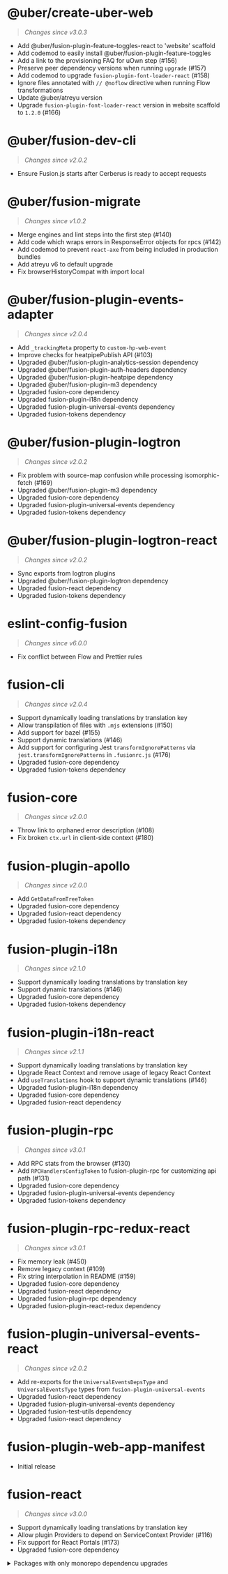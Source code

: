 # @uber/create-uber-web
> *Changes since v3.0.3*

 - Add @uber/fusion-plugin-feature-toggles-react to 'website' scaffold
 - Add codemod to easily install @uber/fusion-plugin-feature-toggles
 - Add a link to the provisioning FAQ for uOwn step (#156)
 - Preserve peer dependency versions when running `upgrade` (#157)
 - Add codemod to upgrade `fusion-plugin-font-loader-react` (#158)
 - Ignore files annotated with `// @noflow` directive when running Flow transformations
 - Update @uber/atreyu version
 - Upgrade `fusion-plugin-font-loader-react` version in website scaffold to `1.2.0` (#166)


# @uber/fusion-dev-cli
> *Changes since v2.0.2*

 - Ensure Fusion.js starts after Cerberus is ready to accept requests


# @uber/fusion-migrate
> *Changes since v1.0.2*

 - Merge engines and lint steps into the first step (#140)
 - Add code which wraps errors in ResponseError objects for rpcs (#142)
 - Add codemod to prevent `react-axe` from being included in production bundles
 - Add atreyu v6 to default upgrade
 - Fix browserHistoryCompat with import local



# @uber/fusion-plugin-events-adapter
> *Changes since v2.0.4*

 - Add `_trackingMeta` property to `custom-hp-web-event`
 - Improve checks for heatpipePublish API (#103)
 - Upgraded @uber/fusion-plugin-analytics-session dependency
 - Upgraded @uber/fusion-plugin-auth-headers dependency
 - Upgraded @uber/fusion-plugin-heatpipe dependency
 - Upgraded @uber/fusion-plugin-m3 dependency
 - Upgraded fusion-core dependency
 - Upgraded fusion-plugin-i18n dependency
 - Upgraded fusion-plugin-universal-events dependency
 - Upgraded fusion-tokens dependency



# @uber/fusion-plugin-logtron
> *Changes since v2.0.2*

 - Fix problem with source-map confusion while processing isomorphic-fetch (#169)
 - Upgraded @uber/fusion-plugin-m3 dependency
 - Upgraded fusion-core dependency
 - Upgraded fusion-plugin-universal-events dependency
 - Upgraded fusion-tokens dependency

# @uber/fusion-plugin-logtron-react
> *Changes since v2.0.2*

 - Sync exports from logtron plugins
 - Upgraded @uber/fusion-plugin-logtron dependency
 - Upgraded fusion-react dependency
 - Upgraded fusion-tokens dependency


# eslint-config-fusion
> *Changes since v6.0.0*

 - Fix conflict between Flow and Prettier rules

# fusion-cli
> *Changes since v2.0.4*

 - Support dynamically loading translations by translation key
 - Allow transpilation of files with `.mjs` extensions (#150)
 - Add support for bazel (#155)
 - Support dynamic translations (#146)
 - Add support for configuring Jest `transformIgnorePatterns` via `jest.transformIgnorePatterns` in `.fusionrc.js` (#176)
 - Upgraded fusion-core dependency
 - Upgraded fusion-tokens dependency

# fusion-core
> *Changes since v2.0.0*

 - Throw link to orphaned error description (#108)
 - Fix broken `ctx.url` in client-side context (#180)

# fusion-plugin-apollo
> *Changes since v2.0.0*

 - Add `GetDataFromTreeToken`
 - Upgraded fusion-core dependency
 - Upgraded fusion-react dependency
 - Upgraded fusion-tokens dependency


# fusion-plugin-i18n
> *Changes since v2.1.0*

 - Support dynamically loading translations by translation key
 - Support dynamic translations (#146)
 - Upgraded fusion-core dependency
 - Upgraded fusion-tokens dependency

# fusion-plugin-i18n-react
> *Changes since v2.1.1*

 - Support dynamically loading translations by translation key
 - Upgrade React Context and remove usage of legacy React Context
 - Add `useTranslations` hook to support dynamic translations (#146)
 - Upgraded fusion-plugin-i18n dependency
 - Upgraded fusion-core dependency
 - Upgraded fusion-react dependency


# fusion-plugin-rpc
> *Changes since v3.0.1*

 - Add RPC stats from the browser (#130)
 - Add `RPCHandlersConfigToken` to fusion-plugin-rpc for customizing api path (#131)
 - Upgraded fusion-core dependency
 - Upgraded fusion-plugin-universal-events dependency
 - Upgraded fusion-tokens dependency

# fusion-plugin-rpc-redux-react
> *Changes since v3.0.1*

 - Fix memory leak (#450)
 - Remove legacy context (#109)
 - Fix string interpolation in README (#159)
 - Upgraded fusion-core dependency
 - Upgraded fusion-react dependency
 - Upgraded fusion-plugin-rpc dependency
 - Upgraded fusion-plugin-react-redux dependency


# fusion-plugin-universal-events-react
> *Changes since v2.0.2*

 - Add re-exports for the `UniversalEventsDepsType` and `UniversalEventsType` types from `fusion-plugin-universal-events`
 - Upgraded fusion-react dependency
 - Upgraded fusion-plugin-universal-events dependency
 - Upgraded fusion-test-utils dependency
 - Upgraded fusion-react dependency


# fusion-plugin-web-app-manifest
 - Initial release

# fusion-react
> *Changes since v3.0.0*

 - Support dynamically loading translations by translation key
 - Allow plugin Providers to depend on ServiceContext Provider (#116)
 - Fix support for React Portals (#173)
 - Upgraded fusion-core dependency


<details>
 <summary>Packages with only monorepo dependencu upgrades</summary>


# @uber/fusion-metrics
> *Changes since v1.0.1*

 - Upgraded fusion-plugin-introspect dependency


# @uber/fusion-plugin-analytics-session
> *Changes since v2.0.1*

 - Upgraded fusion-core dependency

# @uber/fusion-plugin-atreyu
> *Changes since v2.0.2*

 - Upgraded @uber/fusion-plugin-galileo dependency
 - Upgraded @uber/fusion-plugin-m3 dependency
 - Upgraded @uber/fusion-plugin-tchannel dependency
 - Upgraded @uber/fusion-plugin-tracer dependency
 - Upgraded fusion-core dependency
 - Upgraded fusion-tokens dependency

# @uber/fusion-plugin-auth-headers
> *Changes since v3.0.0*

 - Upgraded fusion-core dependency

# @uber/fusion-plugin-bedrock-compat
> *Changes since v2.0.2*

 - Upgraded @uber/fusion-plugin-atreyu dependency
 - Upgraded @uber/fusion-plugin-flipr dependency
 - Upgraded @uber/fusion-plugin-galileo dependency
 - Upgraded @uber/fusion-plugin-m3 dependency
 - Upgraded fusion-core dependency
 - Upgraded fusion-tokens dependency

# @uber/fusion-plugin-error-handling
> *Changes since v2.0.2*

 - Upgraded @uber/fusion-plugin-m3 dependency
 - Upgraded fusion-core dependency
 - Upgraded fusion-tokens dependency

# @uber/fusion-plugin-feature-toggles
> *Changes since v3.0.2*

 - Upgraded @uber/fusion-plugin-atreyu dependency
 - Upgraded fusion-core dependency

# @uber/fusion-plugin-feature-toggles-react
> *Changes since v3.0.2*

 - Upgraded fusion-react dependency
 - Upgraded @uber/fusion-plugin-feature-toggles dependency
 - Upgraded fusion-core dependency

# @uber/fusion-plugin-flipr
> *Changes since v2.0.0*

 - Upgraded fusion-core dependency
 - Upgraded fusion-tokens dependency

# @uber/fusion-plugin-galileo
> *Changes since v2.0.2*

 - Upgraded @uber/fusion-plugin-m3 dependency
 - Upgraded @uber/fusion-plugin-tracer dependency
 - Upgraded fusion-core dependency
 - Upgraded fusion-tokens dependency

# @uber/fusion-plugin-google-analytics
> *Changes since v2.0.1*

 - Upgraded fusion-core dependency

# @uber/fusion-plugin-google-analytics-react
> *Changes since v2.0.1*

 - Upgraded @uber/fusion-plugin-google-analytics dependency
 - Upgraded fusion-react dependency


# @uber/fusion-plugin-graphql-logging-middleware
 - Initial release from monorepo
 - No changes from prior version

# @uber/fusion-plugin-heatpipe
> *Changes since v3.0.2*

 - Upgraded fusion-core dependency
 - Upgraded fusion-plugin-universal-events dependency
 - Upgraded fusion-tokens dependency

# @uber/fusion-plugin-heatpipe-performance-logger
> *Changes since v1.0.2*

 - Upgraded fusion-plugin-universal-events dependency
 - Upgraded fusion-core dependency

# @uber/fusion-plugin-initial-state-compat
> *Changes since v1.0.0*

 - Upgraded fusion-core dependency

# @uber/fusion-plugin-m3
> *Changes since v2.0.2*

 - Upgraded fusion-core dependency
 - Upgraded fusion-plugin-universal-events dependency

# @uber/fusion-plugin-m3-react
> *Changes since v2.0.2*

 - Upgraded @uber/fusion-plugin-m3 dependency
 - Upgraded fusion-react dependency
 
# @uber/fusion-plugin-magellan
> *Changes since v2.0.0*

 - Upgraded fusion-core dependency
 - Upgraded fusion-tokens dependency
 
# @uber/fusion-plugin-marketing
> *Changes since v2.0.2*

 - Upgraded @uber/fusion-plugin-heatpipe dependency
 - Upgraded fusion-core dependency
 - Upgraded fusion-tokens dependency

# @uber/fusion-plugin-page-skeleton-compat
> *Changes since v1.0.1*

 - Upgraded fusion-core dependency

# @uber/fusion-plugin-proxy-compat
> *Changes since v1.0.2*

 - Upgraded @uber/fusion-plugin-galileo dependency
 - Upgraded @uber/fusion-plugin-tracer dependency
 - Upgraded fusion-core dependency
 - Upgraded fusion-tokens dependency

# @uber/fusion-plugin-react-router-v3-compat
> *Changes since v2.0.5*

 - Upgraded fusion-core dependency
 - Upgraded fusion-plugin-react-router dependency

# @uber/fusion-plugin-rosetta
> *Changes since v2.0.0*

 - Upgraded fusion-core dependency
 - Upgraded fusion-tokens dependency
 
# @uber/fusion-plugin-s3-asset-proxying
> *Changes since v2.0.1*

 - Upgraded fusion-core dependency

# @uber/fusion-plugin-secrets
> *Changes since v2.0.1*

 - Upgraded fusion-core dependency

# @uber/fusion-plugin-secure-headers
> *Changes since v4.0.1*

 - Upgraded fusion-core dependency

# @uber/fusion-plugin-tchannel
> *Changes since v2.0.2*

 - Upgraded @uber/fusion-plugin-m3 dependency
 - Upgraded fusion-core dependency
 - Upgraded fusion-tokens dependency

# @uber/fusion-plugin-tealium
> *Changes since v2.0.0*

 - Upgraded fusion-core dependency
 - Upgraded fusion-tokens dependency

# @uber/fusion-plugin-tealium-react
> *Changes since v2.0.1*

 - Upgraded @uber/fusion-plugin-tealium dependency
 - Upgraded fusion-react dependency
 - Upgraded fusion-tokens dependency

# @uber/fusion-plugin-tracer
> *Changes since v2.0.0*

 - Upgraded fusion-core dependency
 - Upgraded fusion-tokens dependency

# @uber/fusion-plugin-uber-xhr-compat
> *Changes since v1.0.1*

 - Upgraded fusion-core dependency
 - Upgraded fusion-tokens dependency
 
# @uber/fusion-plugin-universal-logger-compat
> *Changes since v1.0.1*

 - Upgraded fusion-core dependency
 - Upgraded fusion-tokens dependency

# @uber/fusion-plugin-universal-m3-compat
> *Changes since v1.0.2*

 - Upgraded @uber/fusion-plugin-m3 dependency
 - Upgraded fusion-core dependency

# @uber/fusion-plugin-web-rpc-compat
> *Changes since v1.0.2*

 - Upgraded fusion-plugin-rpc dependency
 - Upgraded fusion-core dependency


# fusion-plugin-browser-performance-emitter
> *Changes since v2.1.2*

 - Upgraded fusion-core dependency

# fusion-plugin-connected-react-router
> *Changes since v2.0.2*

 - Upgraded fusion-plugin-react-router dependency
 - Upgraded fusion-plugin-react-redux dependency
 - Upgraded fusion-core dependency

# fusion-plugin-csrf-protection
> *Changes since v3.0.0*

 - Upgraded fusion-core dependency

# fusion-plugin-error-handling
> *Changes since v2.0.0*

 - Upgraded fusion-core dependency

# fusion-plugin-font-loader-react
> *Changes since v2.0.0*

 - Upgraded fusion-core dependency
 - Upgraded fusion-react dependency

# fusion-plugin-http-handler
> *Changes since v1.0.1*

 - Upgraded fusion-core dependency


# fusion-plugin-introspect
> *Changes since v1.0.1*

 - Upgraded fusion-core dependency

# fusion-plugin-jwt
> *Changes since v2.0.0*

 - Upgraded fusion-core dependency
 - Upgraded fusion-tokens dependency

# fusion-plugin-node-performance-emitter
> *Changes since v2.0.2*

 - Upgraded fusion-core dependency
 - Upgraded fusion-plugin-universal-events dependency

# fusion-plugin-react-helmet-async
> *Changes since v2.0.2*

 - Upgraded fusion-core dependency

# fusion-plugin-react-redux
> *Changes since v2.0.0*

 - Upgraded fusion-core dependency

# fusion-plugin-react-router
> *Changes since v2.0.2*

 - Upgraded fusion-core dependency
 - Upgraded fusion-plugin-universal-events dependency

# fusion-plugin-redux-action-emitter-enhancer
> *Changes since v3.0.2*

 - Upgraded fusion-core dependency
 - Upgraded fusion-plugin-universal-events dependency


# fusion-plugin-service-worker
> *Changes since v3.0.5*

 - Upgraded fusion-cli dependency
 - Upgraded fusion-core dependency

# fusion-plugin-styletron-react
> *Changes since v3.0.3*

 - Upgraded fusion-core dependency

# fusion-plugin-universal-events
> *Changes since v2.0.1*

 - Upgraded fusion-core dependency
 - Upgraded fusion-tokens dependency


# fusion-plugin-universal-logger
> *Changes since v2.0.0*

 - Upgraded fusion-core dependency
 - Upgraded fusion-tokens dependency


# fusion-test-utils
> *Changes since v2.0.0*

 - Upgraded fusion-core dependency

# fusion-tokens
> *Changes since v2.0.0*

 - Upgraded fusion-core dependency


</details>
